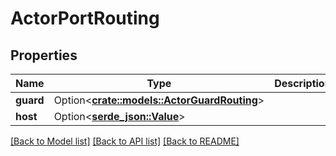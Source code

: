# ActorPortRouting

## Properties

Name | Type | Description | Notes
------------ | ------------- | ------------- | -------------
**guard** | Option<[**crate::models::ActorGuardRouting**](ActorGuardRouting.md)> |  | [optional]
**host** | Option<[**serde_json::Value**](.md)> |  | [optional]

[[Back to Model list]](../README.md#documentation-for-models) [[Back to API list]](../README.md#documentation-for-api-endpoints) [[Back to README]](../README.md)



